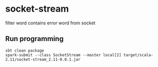 # socket-stream
filter word contains error word from socket

## Run programming
```
sbt clean package
spark-submit --class SocketStream --master local[2] target/scala-2.11/socket-stream_2.11-0.0.1.jar
```
